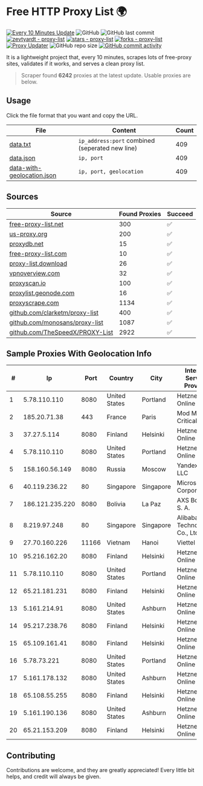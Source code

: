 
# Free HTTP Proxy List 🌍

[![Every 10 Minutes Update](https://github.com/mertguvencli/http-proxy-list/actions/workflows/main.yml/badge.svg?branch=main)](https://github.com/mertguvencli/http-proxy-list/actions/workflows/main.yml)
![GitHub](https://img.shields.io/github/license/mertguvencli/http-proxy-list)
![GitHub last commit](https://img.shields.io/github/last-commit/mertguvencli/http-proxy-list)
[![zevtyardt - proxy-list](https://img.shields.io/static/v1?label=zevtyardt&message=proxy-list&color=blue&logo=github)](https://github.com/zevtyardt/proxy-list "Go to GitHub repo")
[![stars - proxy-list](https://img.shields.io/github/stars/zevtyardt/proxy-list?style=social)](https://github.com/zevtyardt/proxy-list)
[![forks - proxy-list](https://img.shields.io/github/forks/zevtyardt/proxy-list?style=social)](https://github.com/zevtyardt/proxy-list)
[![Proxy Updater](https://github.com/zevtyardt/proxy-list/workflows/Proxy%20Updater/badge.svg)](https://github.com/zevtyardt/proxy-list/actions?query=workflow:"Proxy+Updater")
![GitHub repo size](https://img.shields.io/github/repo-size/zevtyardt/proxy-list)
[![GitHub commit activity](https://img.shields.io/github/commit-activity/m/zevtyardt/proxy-list?logo=commits)](https://github.com/zevtyardt/proxy-list/commits/main)

It is a lightweight project that, every 10 minutes, scrapes lots of free-proxy sites, validates if it works, and serves a clean proxy list.

> Scraper found **6242** proxies at the latest update. Usable proxies are below.

## Usage

Click the file format that you want and copy the URL.

|File|Content|Count|
|----|-------|-----|
|[data.txt](https://raw.githubusercontent.com/mertguvencli/http-proxy-list/main/proxy-list/data.txt)|`ip_address:port` combined (seperated new line)|409|
|[data.json](https://raw.githubusercontent.com/mertguvencli/http-proxy-list/main/proxy-list/data.json)|`ip, port`|409|
|[data-with-geolocation.json](https://raw.githubusercontent.com/mertguvencli/http-proxy-list/main/proxy-list/data-with-geolocation.json)|`ip, port, geolocation`|409|

## Sources

|Source|Found Proxies|Succeed|
|------|-------------|-------|
|[free-proxy-list.net](https://free-proxy-list.net)|300|✅|
|[us-proxy.org](https://www.us-proxy.org)|200|✅|
|[proxydb.net](http://proxydb.net)|15|✅|
|[free-proxy-list.com](https://free-proxy-list.com/?page=&port=&type%5B%5D=http&type%5B%5D=https&up_time=0&search=Search)|10|✅|
|[proxy-list.download](https://www.proxy-list.download/HTTP)|26|✅|
|[vpnoverview.com](https://vpnoverview.com/privacy/anonymous-browsing/free-proxy-servers)|32|✅|
|[proxyscan.io](https://www.proxyscan.io)|100|✅|
|[proxylist.geonode.com](https://proxylist.geonode.com/api/proxy-list?limit=300&page=1&sort_by=lastChecked&sort_type=desc&protocols=http,https)|16|✅|
|[proxyscrape.com](https://api.proxyscrape.com/v2/?request=displayproxies&protocol=http&timeout=10000&country=all&ssl=all&anonymity=all)|1134|✅|
|[github.com/clarketm/proxy-list](https://raw.githubusercontent.com/clarketm/proxy-list/master/proxy-list-raw.txt)|400|✅|
|[github.com/monosans/proxy-list](https://raw.githubusercontent.com/monosans/proxy-list/main/proxies/http.txt)|1087|✅|
|[github.com/TheSpeedX/PROXY-List](https://raw.githubusercontent.com/TheSpeedX/PROXY-List/master/http.txt)|2922|✅|


## Sample Proxies With Geolocation Info

|#|Ip|Port|Country|City|Internet Service Provider|
|-|--|----|-------|----|-------------------------|
|1|5.78.110.110|8080|United States|Portland|Hetzner Online GmbH|
|2|185.20.71.38|443|France|Paris|Mod Mission Critical LLC|
|3|37.27.5.114|8080|Finland|Helsinki|Hetzner Online GmbH|
|4|5.78.110.110|8080|United States|Portland|Hetzner Online GmbH|
|5|158.160.56.149|8080|Russia|Moscow|Yandex.Cloud LLC|
|6|40.119.236.22|80|Singapore|Singapore|Microsoft Corporation|
|7|186.121.235.220|8080|Bolivia|La Paz|AXS Bolivia S. A.|
|8|8.219.97.248|80|Singapore|Singapore|Alibaba (US) Technology Co., Ltd.|
|9|27.70.160.226|11166|Vietnam|Hanoi|Viettel Group|
|10|95.216.162.20|8080|Finland|Helsinki|Hetzner Online GmbH|
|11|5.78.110.110|8080|United States|Portland|Hetzner Online GmbH|
|12|65.21.181.231|8080|Finland|Helsinki|Hetzner Online GmbH|
|13|5.161.214.91|8080|United States|Ashburn|Hetzner Online GmbH|
|14|95.217.238.76|8080|Finland|Helsinki|Hetzner Online GmbH|
|15|65.109.161.41|8080|Finland|Helsinki|Hetzner Online GmbH|
|16|5.78.73.221|8080|United States|Portland|Hetzner Online GmbH|
|17|5.161.178.132|8080|United States|Ashburn|Hetzner Online GmbH|
|18|65.108.55.255|8080|Finland|Helsinki|Hetzner Online GmbH|
|19|5.161.190.136|8080|United States|Ashburn|Hetzner Online GmbH|
|20|65.21.153.209|8080|Finland|Helsinki|Hetzner Online GmbH|



## Contributing

Contributions are welcome, and they are greatly appreciated! Every
little bit helps, and credit will always be given.

